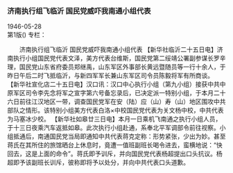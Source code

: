 ### 济南执行组飞临沂  国民党威吓我南通小组代表  

1946-05-28  
第1版()
专栏：

　　济南执行组飞临沂
    国民党威吓我南通小组代表
    【新华社临沂二十五日电】济南执行小组国民党代表文泽，美方代表台维斯，国民党第二绥靖公署副参谋长罗辛理，国民党山东省府委员郑继禹，山东军区外事部长黄远暨随员等一行十余人，于昨日午后二时飞抵临沂，与新四军军长兼山东军区司令员陈毅将军有所商谈。
    【新华社宣化店二十五日电】汉口讯：汉口中心执行小组（第九小组）接获中共中原军区司令李先念将军之宣字第六号备忘录后，已决定派一特别小组，于本月二十六日前往江汉地区一带，调查国民党军在安（陆）应（山）寿（山）地区围攻中共部队之情形。该特别小组美方代表白洛×中校国民党代表为关文杨中校，中共代表为马塞冰少校。
    【新华社如皋廿三日电】本月一日乘机飞南通之执行小组人员，于十三日夜乘汽车返抵如皋。此次执行小组赴通，系奉北平军调部令前往视察。小组抵通后，南通国民党当局即通知中共代表蒋克定称：形势紧张，少出为妙。甚至蒋氏在其所住的旅馆晒台上休息时，竟遭一值班副班长喝令进去，蛮横地说：“快回去，这是上面的命令”。蒋氏即予训斥，并向国民党代表杨超提出口头抗议。杨超即予该副班长训斥，彼称即将予以处分，并向中共代表口头道歉。  
